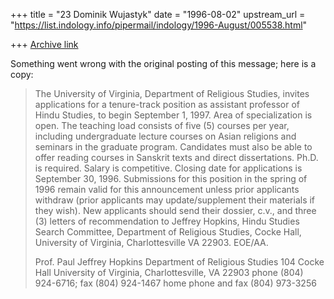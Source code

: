 +++
title = "23 Dominik Wujastyk"
date = "1996-08-02"
upstream_url = "https://list.indology.info/pipermail/indology/1996-August/005538.html"

+++
[Archive link](https://list.indology.info/pipermail/indology/1996-August/005538.html)

Something went wrong with the original posting of this message; here is 
a copy:


> The University of Virginia, Department of Religious Studies, invites
> applications for a tenure-track position as assistant professor of Hindu
> Studies, to begin September 1, 1997.  Area of specialization is open.  The
> teaching load consists of five (5) courses per year, including undergraduate
> lecture courses on Asian religions and seminars in the graduate program.
> Candidates must also be able to offer reading courses in Sanskrit texts and
> direct dissertations.  Ph.D. is required.  Salary is competitive.  Closing
> date for applications is September 30, 1996.  Submissions for this
> position in the spring of 1996 remain valid for this announcement unless
> prior applicants withdraw (prior applicants may update/supplement their
> materials if they wish).  New applicants should send their dossier, c.v., and
> three (3) letters of recommendation to Jeffrey Hopkins, Hindu Studies Search
> Committee, Department of Religious Studies, Cocke Hall, University of
> Virginia, Charlottesville VA 22903.   EOE/AA.
> 
> Prof. Paul Jeffrey Hopkins
> Department of Religious Studies
> 104 Cocke Hall
> University of Virginia, Charlottesville, VA 22903
> phone (804) 924-6716; fax (804) 924-1467
> home phone and fax (804) 973-3256
> 
> 
> 
> 






